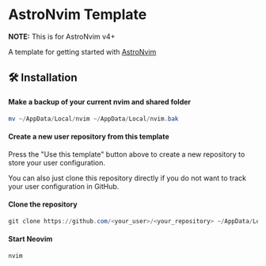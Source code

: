 # AstroNvim Template

**NOTE:** This is for AstroNvim v4+

A template for getting started with [AstroNvim](https://github.com/AstroNvim/AstroNvim)

## 🛠️ Installation

#### Make a backup of your current nvim and shared folder

```Powershell
mv ~/AppData/Local/nvim ~/AppData/Local/nvim.bak
```

#### Create a new user repository from this template

Press the "Use this template" button above to create a new repository to store your user configuration.

You can also just clone this repository directly if you do not want to track your user configuration in GitHub.

#### Clone the repository

```Powershell
git clone https://github.com/<your_user>/<your_repository> ~/AppData/Local/nvim
```

#### Start Neovim

```Powershell
nvim
```
